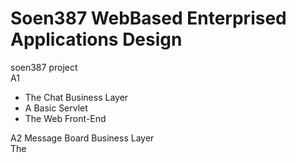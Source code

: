 # Soen387 WebBased Enterprised Applications Design  
soen387 project  
A1
- The Chat Business Layer  
- A Basic Servlet  
- The Web Front-End  

A2
Message Board Business Layer  
The 
